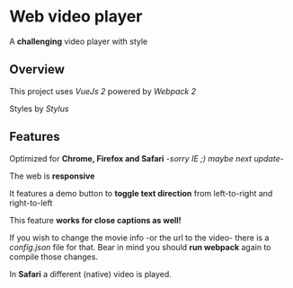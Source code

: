 # Web video player
A **challenging** video player with style

## Overview
This project uses *VueJs 2* powered by *Webpack 2*

Styles by *Stylus*

## Features

Optimized for **Chrome, Firefox and Safari** -*sorry IE ;) maybe next update*-

The web is **responsive**

It features a demo button to **toggle text direction** from left-to-right and right-to-left

This feature **works for close captions as well!**

If you wish to change the movie info -or the url to the video- there is a *config.json* file for that. Bear in mind you should **run webpack** again to compile those changes.

In **Safari** a different (native) video is played.
